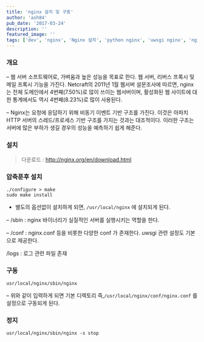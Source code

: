 ```yaml
---
title: 'nginx 설치 및 구동'
author: 'ash84'
pub_date: '2017-03-24'
description: ''
featured_image: ''
tags: ['dev', 'nginx', 'Nginx 설치', 'python nginx', 'uwsgi nginx', 'nginx 설정']
---
```



### 개요

– 웹 서버 소프트웨어로, 가벼움과 높은 성능을 목표로 한다. 웹 서버, 리버스 프록시 및 메일 프록시 기능을 가진다. Netcraft의 2011년 1월 웹서버 설문조사에 따르면, nginx는 전체 도메인에서 4번째(7.50%)로 많이 쓰이는 웹서버이며, 활성화된 웹 사이트에 대한 통계에서도 역시 4번째(8.23%)로 많이 사용된다. 

– Nginx는 요청에 응답하기 위해 비동기 이벤트 기반 구조를 가진다. 이것은 아파치 HTTP 서버의 스레드/프로세스 기반 구조를 가지는 것과는 대조적이다. 이러한 구조는 서버에 많은 부하가 생길 경우의 성능을 예측하기 쉽게 해준다. 


### 설치 
> 다운로드 : http://nginx.org/en/download.html
### 압축푼후 설치

```
./configure > make 
sudo make install 
```

- 별도의 옵션없이 설치하게 되면, `/usr/local/nginx` 에 설치되게 된다. 
<script src="https://gist.github.com/AhnSeongHyun/c1c6fe333051b29f6ea3.js"></script> 

– /sbin : nginx 바이너리가 실질적인 서버를 실행시키는 역할을 한다. 

– /conf : nginx.conf 등을 비롯한 다양한 conf 가 존재한다. uwsgi 관련 설정도 기본으로 제공한다.


<script src="https://gist.github.com/AhnSeongHyun/37a1ee16d8a820414a65.js"></script>

/logs : 로그 관련 파일 존재 

<script src="https://gist.github.com/AhnSeongHyun/a6de3935a4538a11a019.js"></script> 

### 구동

```
usr/local/nginx/sbin/nginx
```

– 위와 같이 입력하게 되면 기본 디렉토리 즉,`/usr/local/nginx/conf/nginx.conf` 를 설정으로 구동되게 된다. 

### 정지

```
usr/local/nginx/sbin/nginx -s stop
```
